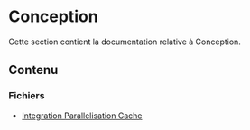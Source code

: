 # Conception

Cette section contient la documentation relative à Conception.

## Contenu


### Fichiers

- [Integration Parallelisation Cache](./integration-parallelisation-cache.html)
